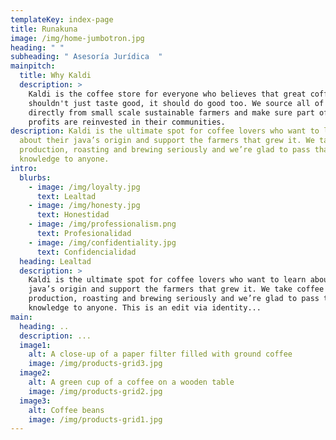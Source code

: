 ```yaml
---
templateKey: index-page
title: Runakuna
image: /img/home-jumbotron.jpg
heading: " "
subheading: " Asesoría Jurídica  "
mainpitch:
  title: Why Kaldi
  description: >
    Kaldi is the coffee store for everyone who believes that great coffee
    shouldn't just taste good, it should do good too. We source all of our beans
    directly from small scale sustainable farmers and make sure part of the
    profits are reinvested in their communities.
description: Kaldi is the ultimate spot for coffee lovers who want to learn
  about their java’s origin and support the farmers that grew it. We take coffee
  production, roasting and brewing seriously and we’re glad to pass that
  knowledge to anyone.
intro:
  blurbs:
    - image: /img/loyalty.jpg
      text: Lealtad
    - image: /img/honesty.jpg
      text: Honestidad
    - image: /img/professionalism.png
      text: Profesionalidad
    - image: /img/confidentiality.jpg
      text: Confidencialidad
  heading: Lealtad
  description: >
    Kaldi is the ultimate spot for coffee lovers who want to learn about their
    java’s origin and support the farmers that grew it. We take coffee
    production, roasting and brewing seriously and we’re glad to pass that
    knowledge to anyone. This is an edit via identity...
main:
  heading: ..
  description: ...
  image1:
    alt: A close-up of a paper filter filled with ground coffee
    image: /img/products-grid3.jpg
  image2:
    alt: A green cup of a coffee on a wooden table
    image: /img/products-grid2.jpg
  image3:
    alt: Coffee beans
    image: /img/products-grid1.jpg
---
```

